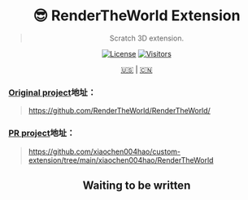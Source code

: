 <div align="center">

# 😎 RenderTheWorld Extension

> Scratch 3D extension.

[![License](https://img.shields.io/github/license/RenderTheWorld/RenderTheWorld?labelColor=%23121c3d&color=%234a76ff&style=flat-square&labelStyle=upper&label=LICENSE)](https://github.com/RenderTheWorld/RenderTheWorld?tab=LGPL-3.0-1-ov-file)
[![Visitors](https://api.visitorbadge.io/api/visitors?path=https%3A%2F%2Fgithub.com%2FRenderTheWorld%2FRenderTheWorld&labelColor=%23121c3d&countColor=%234a76ff&style=flat-square&labelStyle=upper)](https://visitorbadge.io/status?path=https%3A%2F%2Fgithub.com%2FRenderTheWorld%2FRenderTheWorld)

[🇺🇸](./README.md) | [🇨🇳](./README_zh-CN.md)

</div>

### [Original project](https://github.com/RenderTheWorld/RenderTheWorld/)地址：
> https://github.com/RenderTheWorld/RenderTheWorld/
### [PR project](https://github.com/xiaochen004hao/custom-extension/tree/main/xiaochen004hao/RenderTheWorld)地址：
> https://github.com/xiaochen004hao/custom-extension/tree/main/xiaochen004hao/RenderTheWorld

<div align="center">

## Waiting to be written

</div>

